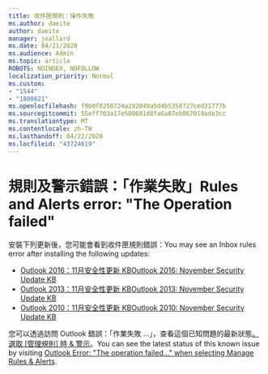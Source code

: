 ```yaml
---
title: 收件匣規則：操作失敗
ms.author: daeite
author: daeite
manager: joallard
ms.date: 04/21/2020
ms.audience: Admin
ms.topic: article
ROBOTS: NOINDEX, NOFOLLOW
localization_priority: Normal
ms.custom:
- "1544"
- "1800021"
ms.openlocfilehash: f9b0f8250724a2d2049a5d4b5358727ced31777b
ms.sourcegitcommit: 55eff703a17e500681d8fa6a87eb067019ade3cc
ms.translationtype: MT
ms.contentlocale: zh-TW
ms.lasthandoff: 04/22/2020
ms.locfileid: "43724619"
---
```

# <a name="rules-and-alerts-error-the-operation-failed"></a><span data-ttu-id="2d3a2-102">規則及警示錯誤：「作業失敗」</span><span class="sxs-lookup"><span data-stu-id="2d3a2-102">Rules and Alerts error: "The Operation failed"</span></span>

<span data-ttu-id="2d3a2-103">安裝下列更新後，您可能會看到收件匣規則錯誤：</span><span class="sxs-lookup"><span data-stu-id="2d3a2-103">You may see an Inbox rules error after installing the following updates:</span></span>

- [<span data-ttu-id="2d3a2-104">Outlook 2016：11月安全性更新 KB</span><span class="sxs-lookup"><span data-stu-id="2d3a2-104">Outlook 2016: November Security Update KB</span></span>](https://support.microsoft.com/help/4461506)
- [<span data-ttu-id="2d3a2-105">Outlook 2013：11月安全性更新 KB</span><span class="sxs-lookup"><span data-stu-id="2d3a2-105">Outlook 2013: November Security Update KB</span></span>](https://support.microsoft.com/help/4461486)
- [<span data-ttu-id="2d3a2-106">Outlook 2010：11月安全性更新 KB</span><span class="sxs-lookup"><span data-stu-id="2d3a2-106">Outlook 2010: November Security Update KB</span></span>](https://support.microsoft.com/help/4461585)

<span data-ttu-id="2d3a2-107">您可以透過訪問 Outlook 錯誤：「作業失敗 ...」，查看這個已知問題的最新狀態[。選取 [管理規則] 時 & 警示](https://support.office.com/article/Outlook-Error-The-operation-failed-when-selecting-Manage-Rules-Alerts-64b6ff77-98c2-4564-9cbf-25bd8e17fb8b%20)。</span><span class="sxs-lookup"><span data-stu-id="2d3a2-107">You can see the latest status of this known issue by visiting [Outlook Error: "The operation failed..." when selecting Manage Rules & Alerts](https://support.office.com/article/Outlook-Error-The-operation-failed-when-selecting-Manage-Rules-Alerts-64b6ff77-98c2-4564-9cbf-25bd8e17fb8b%20).</span></span>